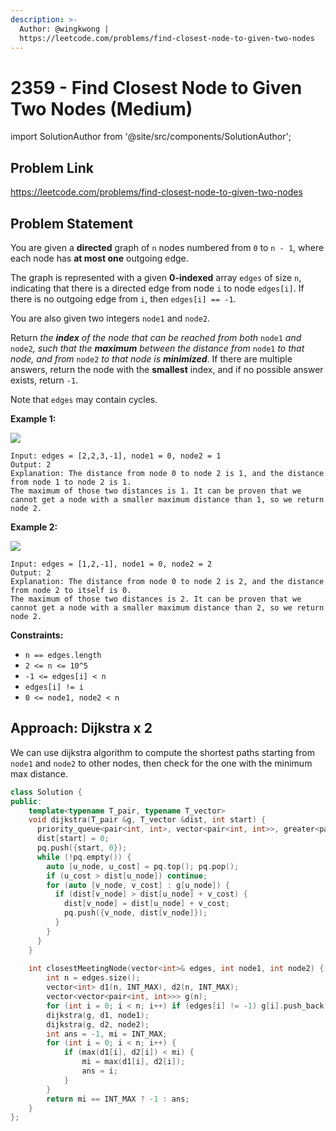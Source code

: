 ```yaml
---
description: >-
  Author: @wingkwong |
  https://leetcode.com/problems/find-closest-node-to-given-two-nodes
---
```


# 2359 - Find Closest Node to Given Two Nodes (Medium)

import SolutionAuthor from '@site/src/components/SolutionAuthor';

## Problem Link

https://leetcode.com/problems/find-closest-node-to-given-two-nodes

## Problem Statement

You are given a **directed** graph of `n` nodes numbered from `0` to `n - 1`, where each node has **at most one** outgoing edge.

The graph is represented with a given **0-indexed** array `edges` of size `n`, indicating that there is a directed edge from node `i` to node `edges[i]`. If there is no outgoing edge from `i`, then `edges[i] == -1`.

You are also given two integers `node1` and `node2`.

Return _the **index** of the node that can be reached from both_ `node1` _and_ `node2`_, such that the **maximum** between the distance from_ `node1` _to that node, and from_ `node2` _to that node is **minimized**_. If there are multiple answers, return the node with the **smallest** index, and if no possible answer exists, return `-1`.

Note that `edges` may contain cycles.

&#x20;

**Example 1:**

![](https://assets.leetcode.com/uploads/2022/06/07/graph4drawio-2.png)

```
Input: edges = [2,2,3,-1], node1 = 0, node2 = 1
Output: 2
Explanation: The distance from node 0 to node 2 is 1, and the distance from node 1 to node 2 is 1.
The maximum of those two distances is 1. It can be proven that we cannot get a node with a smaller maximum distance than 1, so we return node 2.
```

**Example 2:**

![](https://assets.leetcode.com/uploads/2022/06/07/graph4drawio-4.png)

```
Input: edges = [1,2,-1], node1 = 0, node2 = 2
Output: 2
Explanation: The distance from node 0 to node 2 is 2, and the distance from node 2 to itself is 0.
The maximum of those two distances is 2. It can be proven that we cannot get a node with a smaller maximum distance than 2, so we return node 2.
```

**Constraints:**

* `n == edges.length`
* `2 <= n <= 10^5`
* `-1 <= edges[i] < n`
* `edges[i] != i`
* `0 <= node1, node2 < n`

## Approach: Dijkstra x 2

We can use dijkstra algorithm to compute the shortest paths starting from `node1` and `node2` to other nodes, then check for the one with the minimum max distance.

<SolutionAuthor name="@wingkwong"/>

```cpp
class Solution {
public:
    template<typename T_pair, typename T_vector>
    void dijkstra(T_pair &g, T_vector &dist, int start) {
      priority_queue<pair<int, int>, vector<pair<int, int>>, greater<pair<int, int>>> pq;
      dist[start] = 0;
      pq.push({start, 0});
      while (!pq.empty()) {
        auto [u_node, u_cost] = pq.top(); pq.pop();
        if (u_cost > dist[u_node]) continue;
        for (auto [v_node, v_cost] : g[u_node]) {
          if (dist[v_node] > dist[u_node] + v_cost) {
            dist[v_node] = dist[u_node] + v_cost;
            pq.push({v_node, dist[v_node]});
          }
        }
      }
    }
    
    int closestMeetingNode(vector<int>& edges, int node1, int node2) {
        int n = edges.size();
        vector<int> d1(n, INT_MAX), d2(n, INT_MAX);
        vector<vector<pair<int, int>>> g(n);
        for (int i = 0; i < n; i++) if (edges[i] != -1) g[i].push_back({edges[i], 1});
        dijkstra(g, d1, node1);
        dijkstra(g, d2, node2);
        int ans = -1, mi = INT_MAX;
        for (int i = 0; i < n; i++) {
            if (max(d1[i], d2[i]) < mi) {
                mi = max(d1[i], d2[i]);
                ans = i;
            }
        }
        return mi == INT_MAX ? -1 : ans;
    }
};
```